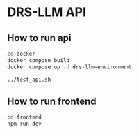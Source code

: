 # DRS-LLM API


## How to run api
```bash
cd docker
docker compose build
docker compose up -d drs-llm-environment

../test_api.sh

```

## How to run frontend
```bash
cd frontend
npm run dev

```